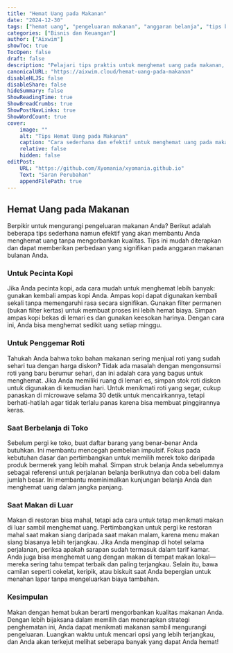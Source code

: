 ```yaml
---
title: "Hemat Uang pada Makanan"
date: "2024-12-30"
tags: ["hemat uang", "pengeluaran makanan", "anggaran belanja", "tips belanja", "tips makan di luar"]
categories: ["Bisnis dan Keuangan"]
author: ["Aixwim"]
showToc: true
TocOpen: false
draft: false
description: "Pelajari tips praktis untuk menghemat uang pada makanan, mulai dari kopi hingga makan di luar. Mulailah mengurangi pengeluaran makanan Anda hari ini!"
canonicalURL: "https://aixwim.cloud/hemat-uang-pada-makanan"
disableHLJS: false
disableShare: false
hideSummary: false
ShowReadingTime: true
ShowBreadCrumbs: true
ShowPostNavLinks: true
ShowWordCount: true
cover:
    image: ""
    alt: "Tips Hemat Uang pada Makanan"
    caption: "Cara sederhana dan efektif untuk menghemat uang pada makanan."
    relative: false
    hidden: false
editPost:
    URL: "https://github.com/Xyomania/xyomania.github.io"
    Text: "Saran Perubahan"
    appendFilePath: true
---
```


## Hemat Uang pada Makanan

Berpikir untuk mengurangi pengeluaran makanan Anda? Berikut adalah beberapa tips sederhana namun efektif yang akan membantu Anda menghemat uang tanpa mengorbankan kualitas. Tips ini mudah diterapkan dan dapat memberikan perbedaan yang signifikan pada anggaran makanan bulanan Anda.

### **Untuk Pecinta Kopi**

Jika Anda pecinta kopi, ada cara mudah untuk menghemat lebih banyak: gunakan kembali ampas kopi Anda. Ampas kopi dapat digunakan kembali sekali tanpa memengaruhi rasa secara signifikan. Gunakan filter permanen (bukan filter kertas) untuk membuat proses ini lebih hemat biaya. Simpan ampas kopi bekas di lemari es dan gunakan keesokan harinya. Dengan cara ini, Anda bisa menghemat sedikit uang setiap minggu.

### **Untuk Penggemar Roti**

Tahukah Anda bahwa toko bahan makanan sering menjual roti yang sudah sehari tua dengan harga diskon? Tidak ada masalah dengan mengonsumsi roti yang baru berumur sehari, dan ini adalah cara yang bagus untuk menghemat. Jika Anda memiliki ruang di lemari es, simpan stok roti diskon untuk digunakan di kemudian hari. Untuk menikmati roti yang segar, cukup panaskan di microwave selama 30 detik untuk mencairkannya, tetapi berhati-hatilah agar tidak terlalu panas karena bisa membuat pinggirannya keras.

### **Saat Berbelanja di Toko**

Sebelum pergi ke toko, buat daftar barang yang benar-benar Anda butuhkan. Ini membantu mencegah pembelian impulsif. Fokus pada kebutuhan dasar dan pertimbangkan untuk memilih merek toko daripada produk bermerek yang lebih mahal. Simpan struk belanja Anda sebelumnya sebagai referensi untuk perjalanan belanja berikutnya dan coba beli dalam jumlah besar. Ini membantu meminimalkan kunjungan belanja Anda dan menghemat uang dalam jangka panjang.

### **Saat Makan di Luar**

Makan di restoran bisa mahal, tetapi ada cara untuk tetap menikmati makan di luar sambil menghemat uang. Pertimbangkan untuk pergi ke restoran mahal saat makan siang daripada saat makan malam, karena menu makan siang biasanya lebih terjangkau. Jika Anda menginap di hotel selama perjalanan, periksa apakah sarapan sudah termasuk dalam tarif kamar. Anda juga bisa menghemat uang dengan makan di tempat makan lokal—mereka sering tahu tempat terbaik dan paling terjangkau. Selain itu, bawa camilan seperti cokelat, keripik, atau biskuit saat Anda bepergian untuk menahan lapar tanpa mengeluarkan biaya tambahan.

### **Kesimpulan**

Makan dengan hemat bukan berarti mengorbankan kualitas makanan Anda. Dengan lebih bijaksana dalam memilih dan menerapkan strategi penghematan ini, Anda dapat menikmati makanan sambil mengurangi pengeluaran. Luangkan waktu untuk mencari opsi yang lebih terjangkau, dan Anda akan terkejut melihat seberapa banyak yang dapat Anda hemat!
